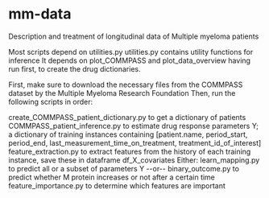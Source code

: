 # mm-data
Description and treatment of longitudinal data of Multiple myeloma patients

Most scripts depend on utilities.py
utilities.py contains utility functions for inference 
It depends on plot_COMMPASS and plot_data_overview having run first, to create the drug dictionaries. 

First, make sure to download the necessary files from the COMMPASS dataset by the Multiple Myeloma Research Foundation
Then, run the following scripts in order: 

create_COMMPASS_patient_dictionary.py to get a dictionary of patients
COMMPASS_patient_inference.py to estimate drug response parameters Y; a dictionary of training instances containing 
    [patient.name, period_start, period_end, last_measurement_time_on_treatment, treatment_id_of_interest]
feature_extraction.py to extract features from the history of each training instance, save these in dataframe df_X_covariates
Either: 
    learn_mapping.py to predict all or a subset of parameters Y
    --or-- 
    binary_outcome.py to predict whether M protein increases or not after a certain time
feature_importance.py to determine which features are important
